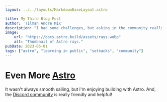 ```yaml
---
layout: ../../layouts/MarkdownBaseLayout.astro

title: My Third Blog Post
author: 'Tilman Andre Mix'
description: "I had some challenges, but asking in the community really helped!"
image: 
    url: "https://docs.astro.build/assets/rays.webp"
    alt: "Thumbnail of Astro rays."
pubDate: 2023-05-01
tags: ["astro", "learning in public", "setbacks", "community"]
---
```


# Even More [Astro](https://astro.build)

It wasn't always smooth sailing, but I'm enjoying building with Astro. And, the [Discord community](https://astro.build/chat) is really friendly and helpful!